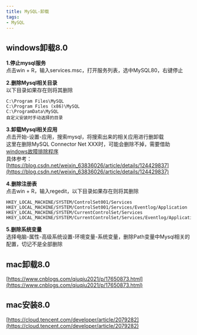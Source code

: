 ```yaml
---
title: MySQL-卸载
tags:
- MySQL
---
```

## windows卸载8.0
**1.停止mysql服务**  
点击win + R，输入services.msc，打开服务列表，选中MySQL80，右键停止  

**2.删除Mysql相关目录**  
以下目录如果存在则将其删除  

```
C:\Program Files\MySQL  
C:\Program Files (x86)\MySQL  
C:\ProgramData\MySQL  
自定义安装时手动选择的目录  
```

**3.卸载Mysql相关应用**  
点击开始-设置-应用，搜索mysql，将搜索出来的相关应用进行删卸载  
这里在删除MySQL Connector Net XXX时，可能会删除不掉，需要借助[windows故障排除程序](https://support.microsoft.com/en-us/topic/fix-problems-that-block-programs-from-being-installed-or-removed-cca7d1b6-65a9-3d98-426b-e9f927e1eb4d)  
具体参考：[https://blog.csdn.net/weixin_63836026/article/details/124429837](https://blog.csdn.net/weixin_63836026/article/details/124429837)  

**4.删除注册表**  
点击win + R，输入regedit，以下目录如果存在则将其删除

```
HKEY_LOCAL_MACHINE/SYSTEM/ControlSet001/Services
HKEY_LOCAL_MACHINE/SYSTEM/ControlSet001/Services/Eventlog/Application
HKEY_LOCAL_MACHINE/SYSTEM/CurrentControlSet/Services
HKEY_LOCAL_MACHINE/SYSTEM/CurrentControlSet/Services/Eventlog/Application
```

**5.删除系统变量**  
选择电脑-属性-高级系统设置-环境变量-系统变量，删除Path变量中Mysql相关的配置，切记不是全部删除   

## mac卸载8.0
[https://www.cnblogs.com/qiuqiu2021/p/17650873.html](https://www.cnblogs.com/qiuqiu2021/p/17650873.html)  

## mac安装8.0
[https://cloud.tencent.com/developer/article/2079282](https://cloud.tencent.com/developer/article/2079282)  

